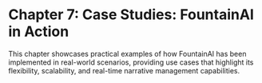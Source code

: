 # Chapter 7: Case Studies: FountainAI in Action

This chapter showcases practical examples of how FountainAI has been implemented in real-world scenarios, providing use cases that highlight its flexibility, scalability, and real-time narrative management capabilities.
